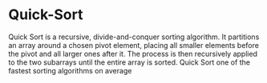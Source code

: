 # Quick-Sort
Quick Sort is a recursive, divide-and-conquer sorting algorithm. It partitions an array around a chosen pivot element, placing all smaller elements before the pivot and all larger ones after it. The process is then recursively applied to the two subarrays until the entire array is sorted. Quick Sort one of the fastest sorting algorithms on average
